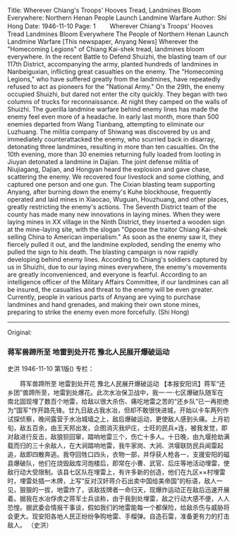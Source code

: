 Title: Wherever Chiang's Troops' Hooves Tread, Landmines Bloom Everywhere: Northern Henan People Launch Landmine Warfare
Author: Shi Hong
Date: 1946-11-10
Page: 1
　　Wherever Chiang's Troops' Hooves Tread
    Landmines Bloom Everywhere
    The People of Northern Henan Launch Landmine Warfare
    [This newspaper, Anyang News] Wherever the "Homecoming Legions" of Chiang Kai-shek tread, landmines bloom everywhere. In the recent Battle to Defend Shuizhi, the blasting team of our 117th District, accompanying the army, planted hundreds of landmines in Nanbeiguxian, inflicting great casualties on the enemy. The "Homecoming Legions," who have suffered greatly from the landmines, have repeatedly refused to act as pioneers for the "National Army." On the 29th, the enemy occupied Shuizhi, but dared not enter the city quickly. They began with two columns of trucks for reconnaissance. At night they camped on the walls of Shuizhi. The guerilla landmine warfare behind enemy lines has made the enemy feel even more of a headache. In early last month, more than 500 enemies departed from Wang Tianbang, attempting to eliminate our Luzhuang. The militia company of Shiwang was discovered by us and immediately counterattacked the enemy, who scurried back in disarray, detonating three landmines, resulting in more than ten casualties. On the 10th evening, more than 30 enemies returning fully loaded from looting in Jiuyan detonated a landmine in Dajian. The joint defense militia of Niujiagang, Dajian, and Hongyan heard the explosion and gave chase, scattering the enemy. We recovered four livestock and some clothing, and captured one person and one gun. The Cixian blasting team supporting Anyang, after burning down the enemy's Kuhe blockhouse, frequently operated and laid mines in Xiaocao, Wuguan, Houzhuang, and other places, greatly restricting the enemy's actions. The Seventh District team of the county has made many new innovations in laying mines. When they were laying mines in XX village in the Ninth District, they inserted a wooden sign at the mine-laying site, with the slogan "Oppose the traitor Chiang Kai-shek selling China to American imperialism." As soon as the enemy saw it, they fiercely pulled it out, and the landmine exploded, sending the enemy who pulled the sign to his death. The blasting campaign is now rapidly developing behind enemy lines. According to Chiang's soldiers captured by us in Shuizhi, due to our laying mines everywhere, the enemy's movements are greatly inconvenienced, and everyone is fearful. According to an intelligence officer of the Military Affairs Committee, if our landmines can all be insured, the casualties and threat to the enemy will be even greater. Currently, people in various parts of Anyang are vying to purchase landmines and hand grenades, and making their own stone mines, preparing to strike the enemy even more forcefully.
            (Shi Hong)



<hr /> 

Original: 


### 蒋军兽蹄所至  地雷到处开花  豫北人民展开爆破运动
史洪
1946-11-10
第1版()
专栏：

　　蒋军兽蹄所至
    地雷到处开花
    豫北人民展开爆破运动
    【本报安阳讯】蒋军“还乡团”兽蹄所至，地雷到处爆花。此次水冶保卫战中，我一·一·七区爆破队随军在南北固现埋了数百个地雷，给敌以很大杀伤、痛吃地雷之苦的“还乡队”已一再拒绝为“国军”作开路先锋。廿九日敌占我水冶，但却不敢很快进城，开始以卡车两列作试探侦察，晚间露营于水冶城墙之上，敌后爆破运动，更使敌人感到头痛。上月初旬，敌五百余，由王天邦出发，企图消灭我炉庄，士旺的民兵×连，被我发觉，即对敌进行反击，敌狼狈回窜，踏响地雷三个，伤亡十多人。十日晚，由九堰抢劫满载而归的三十余敌人，在大涧踏响地雷，我牛家岗、大涧、洪堰联防民兵闻雷起追，敌即四散奔逃。我夺回牲口四头，衣物一部，并俘获人枪各一，支援安阳的磁县爆破队，他们在烧毁敌库河炮楼后，即常在小曹、武官、后庄等地活动埋雷，使敌行动大受限制。该县七区队在埋雷上，有许多新的创造，他们在九区××村埋雷时，埋雷处插一木牌，上写“反对汉奸蒋介石出卖中国给美帝国”的标语，敌人一见，狠狠的一拔，地雷炸了，该敌拔牌者一命归天，现爆炸运动正在敌后迅速开展着。据我在水冶俘虏之蒋军士兵谈称，由于我到处埋雷，敌之行动大感不便，人人恐惶。据武委会情报干事谈，假如我们的地雷能每一个都保险，给敌杀伤与威胁将会更大。现安阳各地人民正纷纷争购地雷、手榴弹。自造石雷，准备更有力的打击敌人。
            （史洪）
